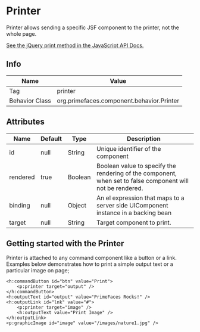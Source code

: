 # Printer

Printer allows sending a specific JSF component to the printer, not the whole page.

[See the jQuery print method in the JavaScript API Docs.](../jsdocs/modules/src_PrimeFaces.html#printJS)

## Info

| Name | Value |
| --- | --- |
| Tag | printer
| Behavior Class | org.primefaces.component.behavior.Printer

## Attributes

| Name | Default | Type | Description | 
| --- | --- | --- | --- |
id | null | String | Unique identifier of the component
rendered | true | Boolean | Boolean value to specify the rendering of the component, when set to false component will not be rendered.
binding | null | Object | An el expression that maps to a server side UIComponent instance in a backing bean
target | null | String | Target component to print.

## Getting started with the Printer
Printer is attached to any command component like a button or a link. Examples below
demonstrates how to print a simple output text or a particular image on page;

```xhtml
<h:commandButton id="btn" value="Print">
    <p:printer target="output" />
</h:commandButton>
<h:outputText id="output" value="PrimeFaces Rocks!" />
<h:outputLink id="lnk" value="#">
    <p:printer target="image" />
    <h:outputText value="Print Image" />
</h:outputLink>
<p:graphicImage id="image" value="/images/nature1.jpg" />
```
